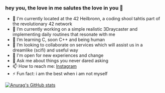 ### hey you, the love in me salutes the love in you 🖤

- 🏫 I'm currently located at the 42 Heilbronn, a coding shool tahtis part of the revolutionary 42 network
- 🔭 I’m currently working on a simple realistic 3Draycaster and implementing daily routines that resonate with me
- 🌱 I’m learning C, soon C++ and being human 
- 👯 I’m looking to collaborate on services which will assist us in a dreamlike (scifi) and useful way
- 🤔 I'm open for new experiences and change
- 💬 Ask me about things you never dared asking
- 📫 How to reach me: [Instagram](www.instagram.com)
- ⚡ Fun fact: i am the best when i am not myself

[![Anurag's GitHub stats](https://github-readme-stats.vercel.app/api?username=romyradau&count_private=true)](https://github.com/anuraghazra/github-readme-stats)
